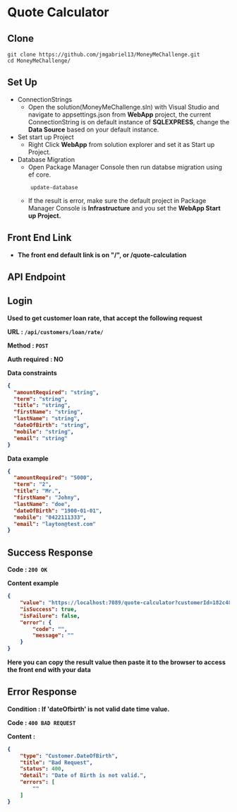 # Quote Calculator

## Clone

```shell
git clone https://github.com/jmgabriel13/MoneyMeChallenge.git
cd MoneyMeChallenge/
```

## Set Up
- ConnectionStrings
    - Open the solution(MoneyMeChallenge.sln) with Visual Studio and navigate to appsettings.json from <b>WebApp</b> project, the current ConnectionString is on default instance of <b>SQLEXPRESS</b>, change the <b>Data Source</b> based on your default instance.
- Set start up Project
    - Right Click <b>WebApp</b> from solution explorer and set it as Start up Project.
- Database Migration
    - Open Package Manager Console then run databse migration using ef core.
    ```shell
        update-database
    ```
    - If the result is error, make sure the default project in Package Manager Console is <b>Infrastructure</b> and you set the <b>WebApp<b> Start up Project.
 
## Front End Link
- The front end default link is on <b>"/"</b>, or <b>/quote-calculation</b>

## API Endpoint

## Login

Used to get customer loan rate, that accept the following request

**URL** : `/api/customers/loan/rate/`

**Method** : `POST`

**Auth required** : NO

**Data constraints**

```json
{
  "amountRequired": "string",
  "term": "string",
  "title": "string",
  "firstName": "string",
  "lastName": "string",
  "dateOfBirth": "string",
  "mobile": "string",
  "email": "string"
}
```

**Data example**

```json
{
  "amountRequired": "5000",
  "term": "2",
  "title": "Mr.",
  "firstName": "Johny",
  "lastName": "doe",
  "dateOfBirth": "1900-01-01",
  "mobile": "0422111333",
  "email": "layton@test.com"
}
```

## Success Response

**Code** : `200 OK`

**Content example**

```json
{
    "value": "https://localhost:7089/quote-calculator?customerId=182c4852-3876-4deb-97d6-fee1057d8baa",
    "isSuccess": true,
    "isFailure": false,
    "error": {
        "code": "",
        "message": ""
    }
}
```
**Here you can copy the result value then paste it to the browser to access the front end with your data**

## Error Response

**Condition** : If 'dateOfbirth' is not valid date time value.

**Code** : `400 BAD REQUEST`

**Content** :

```json
{
    "type": "Customer.DateOfBirth",
    "title": "Bad Request",
    "status": 400,
    "detail": "Date of Birth is not valid.",
    "errors": [
        ""
    ]
}
```
    
